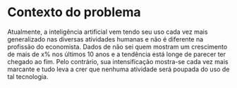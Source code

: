 # Contexto do problema

Atualmente, a inteligência artificial vem tendo seu uso cada vez mais generalizado nas diversas atividades humanas e não é diferente na profissão do economista.  Dados de não sei quem mostram um crescimento de mais de x% nos últimos 10 anos e a tendência está longe de parecer ter chegado ao fim.  Pelo contrário, sua intensificação mostra-se cada vez mais marcante e tudo leva a crer que nenhuma atividade será poupada do uso de tal tecnologia.
